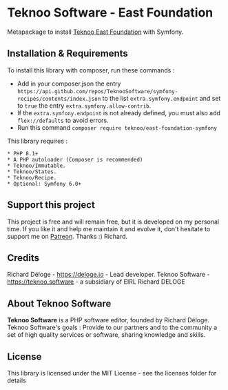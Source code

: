 Teknoo Software - East Foundation
=================================

Metapackage to install [Teknoo East Foundation](https://github.com/TeknooSoftware/east-foundation) with Symfony.

Installation & Requirements
---------------------------
To install this library with composer, run these commands :

* Add in your composer.json the entry `https://api.github.com/repos/TeknooSoftware/symfony-recipes/contents/index.json` 
 to the list `extra.symfony.endpoint` and set to `true` the entry `extra.symfony.allow-contrib`.
* If the `extra.symfony.endpoint` is not already defined, you must also add `flex://defaults` to avoid errors.
* Run this command `composer require teknoo/east-foundation-symfony`

This library requires :

    * PHP 8.1+
    * A PHP autoloader (Composer is recommended)
    * Teknoo/Immutable.
    * Teknoo/States.
    * Teknoo/Recipe.
    * Optional: Symfony 6.0+

Support this project
---------------------

This project is free and will remain free, but it is developed on my personal time. 
If you like it and help me maintain it and evolve it, don't hesitate to support me on [Patreon](https://patreon.com/teknoo_software).
Thanks :) Richard. 

Credits
-------
Richard Déloge - <https://deloge.io> - Lead developer.
Teknoo Software - <https://teknoo.software> - a subsidiary of EIRL Richard DELOGE

About Teknoo Software
---------------------
**Teknoo Software** is a PHP software editor, founded by Richard Déloge.
Teknoo Software's goals : Provide to our partners and to the community a set of high quality services or software,
 sharing knowledge and skills.

License
-------
This library is licensed under the MIT License - see the licenses folder for details
